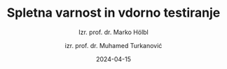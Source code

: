 ---
date: "2024-04-15" 
version: "0.1.0"
lastUpdate: "2024-04-15 10:05:00"
layout: "course"
id: "SVVT"
permalink: "SVVT"
author:
- "Izr. prof. dr. Marko Hölbl"
- "izr. prof. dr. Muhamed Turkanović"
contact: "muhamed.turkanovic@um.si"
notifyData:
  - notifyEmail: "muhamed.turkanovic@um.si"
    notify: true
title: "Spletna varnost in vdorno testiranje"
image: "https://unsplash.com/photos/closeup-photo-of-eyeglasses-w7ZyuGYNpRQ"
type: "Krajše izobraževanje"
field:
- "KLASIUS-P-16 (0610)"
keywords:
- "spletna varnost"
- "vdorno testiranje"
- "penetracijsko testiranje"
- "OWASP"
- "hekanje"
- "pen test"
intended:
- "zaposleni"
- "študenti"
difficulty: "Začetni nivo"
requisite: ""
description: |
    Cilj izobraževanja je udeležencem predstaviti elemente spletne varnosti - to so različni načini zagotavljanja varnosti in napadov, ki nas spremljajo v spletnih okoljih. Ti vključujejo varnostne protokole, pogoste napade in ranljivosti (OWASP) ter preventivne metode. Drugi del se osredotoča na etično hekanje in vdorno/penetracijsko testiranja. Vdorno testiranje je simuliran napad na sistem, za namen iskanja kibernetskih ranljivosti prisotnih v sistemu. Cilj je podrobno predstaviti svet etičnega hekanja, metodologije in tehnike penetracijskega testiranja ter njihovo uporabnost za organizacije.
state: "1. pilotna izvedba"
execution: "Sinhrona"
ects: "2"
implementation: |
    Predavanja: 16 ur
    Vaje: 4 ur
    Samostojno delo: 40 ur
cType: "0"
---
